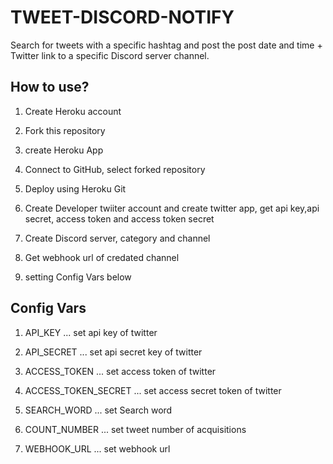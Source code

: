# TWEET-DISCORD-NOTIFY

Search for tweets with a specific hashtag and post the post date and time + Twitter link to a specific Discord server channel.

## How to use?

1. Create Heroku account

2. Fork this repository

3. create Heroku App

4. Connect to GitHub, select forked repository

5. Deploy using Heroku Git

6. Create Developer twiiter account and create twitter app, get api key,api secret, access token and access token secret

7. Create Discord server, category and channel

8. Get webhook url of credated channel

9. setting Config Vars below

## Config Vars

1. API_KEY ... set api key of twitter

2. API_SECRET ... set api secret key of twitter

3. ACCESS_TOKEN ... set access token of twitter

4. ACCESS_TOKEN_SECRET ... set access secret token of twitter

5. SEARCH_WORD ... set Search word

6. COUNT_NUMBER ... set tweet number of acquisitions

7. WEBHOOK_URL ... set webhook url
